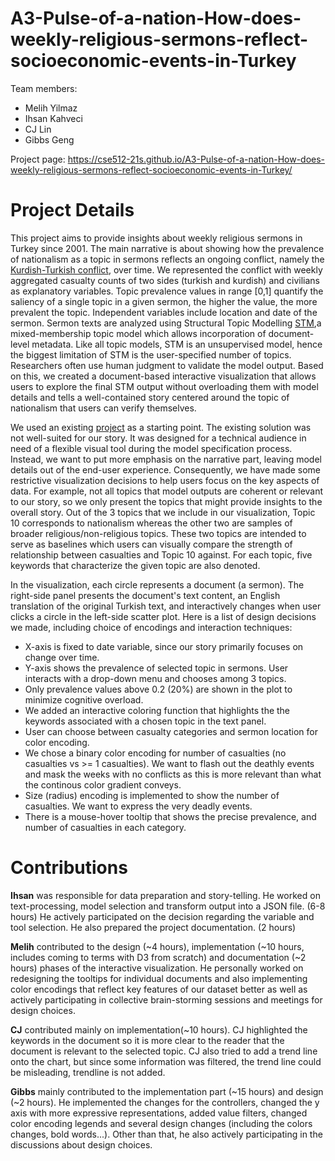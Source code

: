 
# A3-Pulse-of-a-nation-How-does-weekly-religious-sermons-reflect-socioeconomic-events-in-Turkey
Team members:  
* Melih Yilmaz  
* Ihsan Kahveci
* CJ Lin
* Gibbs Geng

Project page: https://cse512-21s.github.io/A3-Pulse-of-a-nation-How-does-weekly-religious-sermons-reflect-socioeconomic-events-in-Turkey/  

# Project Details 

This project aims to provide insights about weekly religious sermons in Turkey since 2001. The main narrative is about showing how the prevalence of nationalism as a topic in sermons reflects an ongoing conflict, namely the [Kurdish-Turkish conflict](https://en.wikipedia.org/wiki/Kurdish–Turkish_conflict_(1978–present)), over time. We represented the conflict with weekly aggregated casualty counts of two sides (turkish and kurdish) and civilians as explanatory variables. Topic prevalence values in range [0,1] quantify the saliency of a single topic in a given sermon, the higher the value, the more prevalent the topic. Independent variables include location and date of the sermon. Sermon texts are analyzed using Structural Topic Modelling [STM](https://www.structuraltopicmodel.com),a mixed-membership topic model which allows incorporation of document-level metadata. Like all topic models, STM is an unsupervised model, hence the biggest limitation of STM is the user-specified number of topics. Researchers often use human judgment to validate the model output. Based on this, we created a document-based interactive visualization that allows users to explore the final STM output without overloading them with model details and tells a well-contained story centered around the topic of nationalism that users can verify themselves. 

We used an existing [project](https://github.com/mroberts/stmBrowser) as a starting point. The existing solution was not well-suited for our story. It was designed for a technical audience in need of a flexible visual tool during the model specification process. Instead, we want to put more emphasis on the narrative part, leaving model details out of the end-user experience. Consequently, we have made some restrictive visualization decisions to help users focus on the key aspects of data. For example, not all topics that model outputs are coherent or relevant to our story, so we only present the topics that might provide insights to the overall story. Out of the 3 topics that we include in our visualization, Topic 10 corresponds to nationalism whereas the other two are samples of broader religious/non-religious topics. These two topics are intended to serve as baselines which users can visually compare the strength of relationship between casualties and Topic 10 against. For each topic, five keywords that characterize the given topic are also denoted. 

In the visualization, each circle represents a document (a sermon). The right-side panel presents the document's text content, an English translation of the original Turkish text, and interactively changes when user clicks a circle in the left-side scatter plot. Here is a list of design decisions we made, including choice of encodings and interaction techniques:

- X-axis is fixed to date variable, since our story primarily focuses on change over time. 
- Y-axis shows the prevalence of selected topic in sermons. User interacts with a drop-down menu and chooses among 3 topics. 
- Only prevalence values above 0.2 (20%) are shown in the plot to minimize cognitive overload.
- We added an interactive coloring function that highlights the the keywords associated with a chosen topic in the text panel. 
- User can choose between casualty categories and sermon location for color encoding. 
- We chose a binary color encoding for number of casualties (no casualties vs >= 1 casualties). We want to flash out the deathly events and mask the weeks with no conflicts as this is more relevant than what the continous color gradient conveys.
- Size (radius) encoding is implemented to show the number of casualties. We want to express the very deadly events. 
- There is a mouse-hover tooltip that shows the precise prevalence, and number of casualties in each category. 

<!-- - In addition to the scatter-plot, we also added a nonlinear trend line of given topic prevalence. 
- There is a reference line that shows the average prevalence of all religious topics. The idea is to show a comparison between religious and non-religious topics.  -->

# Contributions

**Ihsan** was responsible for data preparation and story-telling. He worked on text-processing, model selection and transform output into a JSON file. (6-8 hours) He actively participated on the decision regarding the variable and tool selection. He also prepared the project documentation. (2 hours)

**Melih** contributed to the design (~4 hours), implementation (~10 hours, includes coming to terms with D3 from scratch) and documentation (~2 hours) phases of the interactive visualization. He personally worked on redesigning the tooltips for individual documents and also implementing color encodings that reflect key features of our dataset better as well as actively participating in collective brain-storming sessions and meetings for design choices.

**CJ** contributed mainly on implementation(~10 hours). CJ highlighted the keywords in the document so it is more clear to the reader that the document is relevant to the selected topic. CJ also tried to add a trend line onto the chart, but since some information was filtered, the trend line could be misleading, trendline is not added.

**Gibbs** mainly contributed to the implementation part (~15 hours) and design (~2 hours). He implemented the changes for the controllers, changed the y axis with more expressive representations, added value filters, changed color encoding legends and several design changes (including the colors changes, bold words...). Other than that, he also actively participating in the discussions about design choices.

